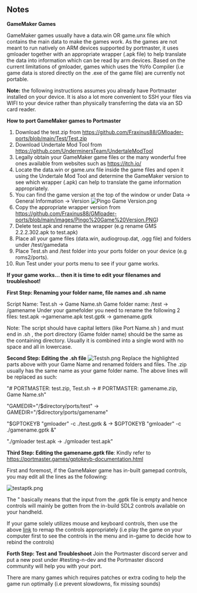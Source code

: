 ## Notes

**GameMaker Games**

GameMaker games usually have a data.win OR game.unx file which contains the main data to make the games work. As the games are not meant to run natively on ARM devices supported by portmaster, it uses gmloader together with an appropriate wrapper (.apk file) to help translate the data into information which can be read by arm devices. Based on the current limitations of gmloader, games which uses the YoYo Compiler (i.e game data is stored directly on the .exe of the game file) are currently not portable. 

**Note:** the following instructions assumes you already have Portmaster installed on your device. 
It is also a lot more convenient to SSH your files via WIFI to your device rather than physically transferring the data via an SD card reader.

**How to port GameMaker games to Portmaster**
1. Download the test.zip from https://github.com/Fraxinus88/GMloader-ports/blob/main/Test/Test.zip
2. Download Undertale Mod Tool  from https://github.com/UnderminersTeam/UndertaleModTool
3. Legally obtain your GameMaker game files or the many wonderful free ones available from websites such as https://itch.io/
4. Locate the data.win or game.unx file inside the game files and open it using the Undertale Mod Tool and determine the GameMaker version to see which wrapper (.apk) can help to translate the game information appropriately.
5. You can find the game version at the top of the window or under Data -> General Information -> Version
![Pingo Game Version.png](https://github.com/Fraxinus88/GMloader-ports/blob/main/Pingo%20Game%20Version.PNG)
6. Copy the appropriate wrapper version from https://github.com/Fraxinus88/GMloader-ports/blob/main/images/Pingo%20Game%20Version.PNG)
7. Delete test.apk and rename the wrapper (e.g  rename GMS 2.2.2.302.apk to test.apk)
8. Place all your game files (data.win, audiogroup.dat, .ogg file) and folders under /test/gamedata
9. Place Test.sh and /test folder into your ports folder on your device (e.g roms2/ports).
10. Run Test under your ports menu to see if your game works.

**If your game works... then it is time to edit your filenames and troubleshoot!**

**First Step: Renaming your folder name, file names and .sh name**

Script Name: Test.sh -> Game Name.sh
Game folder name: /test -> /gamename
Under your gamefolder you need to rename the following 2 files:
test.apk ->gamename.apk
test.gptk -> gamename.gptk

Note: The script should have capital letters (like Port Name.sh ) and must end in .sh , the port directory (Game folder name) should be the same as the containing directory. Usually it is combined into a single word with no space and all in lowercase.

**Second Step: Editing the .sh file**
![Testsh.png](https://github.com/Fraxinus88/GMloader-ports/blob/main/images/Testsh.png)
Replace the highlighted parts above with your Game Name and renamed folders and files. The .zip usually has the same name as your game folder name.
The above lines will be replaced as such:

"# PORTMASTER: test.zip, Test.sh -> # PORTMASTER: gamename.zip, Game Name.sh"

"GAMEDIR="/$directory/ports/test" -> GAMEDIR="/$directory/ports/gamename"

"$GPTOKEYB "gmloader" -c ./test.gptk & -> $GPTOKEYB "gmloader" -c ./gamename.gptk &"

"./gmloader test.apk -> ./gmloader test.apk"

**Third Step: Editing the gamename.gptk file**: Kindly refer to https://portmaster.games/gptokeyb-documentation.html

First and foremost, if the GameMaker game has in-built gamepad controls, you may edit all the lines as the following:

![testaptk.png](https://github.com/Fraxinus88/GMloader-ports/blob/main/images/testgptk.png)

The \" basically means that the input from the .gptk file is empty and hence controls will mainly be gotten from the in-build SDL2 controls available on your handheld.

If your game solely utilizes mouse and keyboard controls, then use the above [link](https://portmaster.games/gptokeyb-documentation.html) to remap the controls appropriately (i.e play the game on your computer first to see the controls in the menu and in-game to decide how to rebind the controls)

**Forth Step: Test and Troubleshoot**
Join the Portmaster discord server and put a new post under #testing-n-dev and the Portmaster discord community will help you with your port.

There are many games which requires patches or extra coding to help the game run optimally (i.e prevent slowdowns, fix missing sounds)


